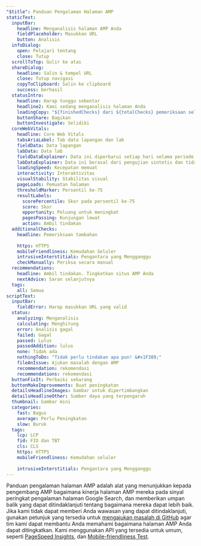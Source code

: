 ```yaml
---
"$title": Panduan Pengalaman Halaman AMP
staticText:
  inputBar:
    headline: Menganalisis halaman AMP Anda
    fieldPlaceholder: Masukkan URL
    button: Analisis
  infoDialog:
    open: Pelajari tentang
    close: Tutup
  scrollToTop: Gulir ke atas
  shareDialog:
    headline: Salin & tempel URL
    close: Tutup navigasi
    copyToClipboard: Salin ke clipboard
    success: berhasil
  statusIntro:
    headline: Harap tunggu sebentar
    headline2: Kami sedang menganalisis halaman Anda
    loadingCopy: "${finishedChecks} dari ${totalChecks} pemeriksaan selesai"
    buttonShare: Bagikan
    buttonInvestigate: Selidiki
  coreWebVitals:
    headline: Core Web Vitals
    tabsAriaLabel: Tab data lapangan dan lab
    fieldData: Data lapangan
    labData: Data lab
    fieldDataExplainer: Data ini diperbarui setiap hari selama periode 28 hari bergulir.
    labDataExplainer: Data ini berasal dari pengujian sintetis dan tidak memengaruhi pengalaman halaman.
    loadingSpeed: Kecepatan memuat
    interactivity: Interaktivitas
    visualStability: Stabilitas visual
    pageLoads: Pemuatan halaman
    thresholdMarker: Persentil ke-75
    resultLabels:
      scorePercentile: Skor pada persentil ke-75
      score: Skor
      opportunity: Peluang untuk meningkat
      pagesPassing: Kunjungan lewat
      action: Ambil tindakan
  additionalChecks:
    headline: Pemeriksaan tambahan
    
    https: HTTPS
    mobileFriendliness: Kemudahan Seluler
    intrusiveInterstitials: Pengantara yang Mengganggu
    checkManually: Periksa secara manual
  recommendations:
    headline: Ambil tindakan. Tingkatkan situs AMP Anda
    nextAdvice: Saran selanjutnya
  tags:
    all: Semua
scriptText:
  inputBar:
    fieldError: Harap masukkan URL yang valid
  status:
    analyzing: Menganalisis
    calculating: Menghitung
    error: Analisis gagal
    failed: Gagal
    passed: Lulus
    passedAddition: lulus
    none: Tidak ada
    nothingToDo: "Tidak perlu tindakan apa pun! &#x1F389;"
    fileAnIssue: Ajukan masalah dengan AMP
    recommendation: rekomendasi
    recommendations: rekomendasi
  buttonFixIt: Perbaiki sekarang
  buttonMakeImprovements: Buat peningkatan
  detailsHeadlineImages: Gambar untuk dipertimbangkan
  detailsHeadlineOther: Sumber daya yang terpengaruh
  thumbnail: Gambar mini
  categories:
    fast: Bagus
    average: Perlu Peningkatan
    slow: Buruk
  tags:
    lcp: LCP
    fid: FID dan TBT
    cls: CLS
    https: HTTPS
    mobileFriendliness: Kemudahan seluler
    
    intrusiveInterstitials: Pengantara yang Mengganggu
---
```


Panduan pengalaman halaman AMP adalah alat yang menunjukkan kepada pengembang AMP bagaimana kinerja halaman AMP mereka pada sinyal peringkat pengalaman halaman Google Search, dan memberikan umpan balik yang dapat ditindaklanjuti tentang bagaimana mereka dapat lebih baik. Jika kami tidak dapat memberi Anda wawasan yang dapat ditindaklanjuti, gunakan petunjuk yang tersedia untuk [mengajukan masalah di GitHub](https://github.com/ampproject/amphtml/issues/new?assignees=&labels=Type:+Page+experience&template=page-experience.md&title=Page+experience+issue) agar tim kami dapat membantu Anda memahami bagaimana halaman AMP Anda dapat ditingkatkan. Kami menggunakan API yang tersedia untuk umum, seperti [PageSpeed Insights](https://developers.google.com/speed/pagespeed/insights/?hl=id), dan [Mobile-friendliness Test](https://search.google.com/test/mobile-friendly?hl=id).
